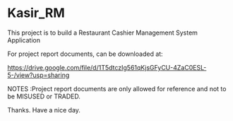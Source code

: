 # Kasir_RM
This project is to build a Restaurant Cashier Management System Application

For project report documents, can be downloaded at:

https://drive.google.com/file/d/1T5dtczIg561qKjsGFyCU-4ZaC0ESL-5-/view?usp=sharing

NOTES :Project report documents are only allowed for reference and not to be MISUSED or TRADED.

Thanks.
Have a nice day.
